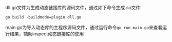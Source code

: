 dll.go文件为生成动态链接库的源码文件，通过如下命令生成.so文件: 
```shell
go build -buildmode=plugin dll.go
```

main.go为导入动态库的主程序源码文件，通过运行命令`go run main.go`来查看运行结果，辅助inspect动态链接库的使用
